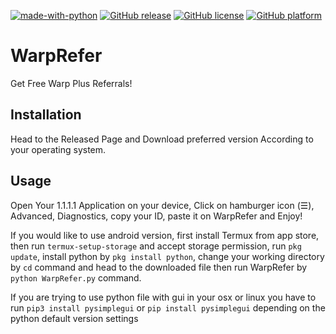 [![made-with-python](https://img.shields.io/badge/Made%20with-Python-blue)](https://www.python.org/)
[![GitHub release](https://img.shields.io/badge/Version-2.1.0-Yellow)](https://github.com/AshkanRafiee/WarpRefer/releases/)
[![GitHub license](https://img.shields.io/badge/license-GPL--3.0-Red)](https://github.com/AshkanRafiee/WarpRefer/blob/master/LICENSE)
[![GitHub platform](https://img.shields.io/badge/Platform-cross--platform-brown)](https://github.com/AshkanRafiee/WarpRefer/releases/)
# WarpRefer
Get Free Warp Plus Referrals!
## Installation
Head to the Released Page and Download preferred version According to your operating system. 
## Usage
Open Your 1.1.1.1 Application on your device, Click on hamburger icon (☰), Advanced, Diagnostics, copy your ID, paste it on WarpRefer and Enjoy!

If you would like to use android version, first install Termux from app store, then run ```termux-setup-storage``` and accept storage permission, run ```pkg update```, install python by ```pkg install python```, change your working directory by ```cd``` command and head to the downloaded file then run WarpRefer by ```python WarpRefer.py``` command.

If you are trying to use python file with gui in your osx or linux you have to run ```pip3 install pysimplegui``` or ```pip install pysimplegui``` depending on the python default version settings
